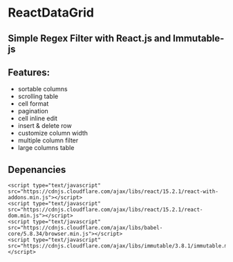# ReactDataGrid

## Simple Regex Filter with React.js and Immutable-js
## Features:

- sortable columns
- scrolling table
- cell format
- pagination
- cell inline edit
- insert & delete row
- customize column width
- multiple column filter
- large columns table

## Depenancies ##
```
<script type="text/javascript" src="https://cdnjs.cloudflare.com/ajax/libs/react/15.2.1/react-with-addons.min.js"></script>
<script type="text/javascript" src="https://cdnjs.cloudflare.com/ajax/libs/react/15.2.1/react-dom.min.js"></script>
<script type="text/javascript" src="https://cdnjs.cloudflare.com/ajax/libs/babel-core/5.8.34/browser.min.js"></script>
<script type="text/javascript" src="https://cdnjs.cloudflare.com/ajax/libs/immutable/3.8.1/immutable.min.js"></script>
```